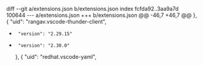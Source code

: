 diff --git a/extensions.json b/extensions.json
index fcfda92..3aa9a7d 100644
--- a/extensions.json
+++ b/extensions.json
@@ -46,7 +46,7 @@
     },
     {
       "uid": "rangav.vscode-thunder-client",
-      "version": "2.29.15"
+      "version": "2.30.0"
     },
     {
       "uid": "redhat.vscode-yaml",
